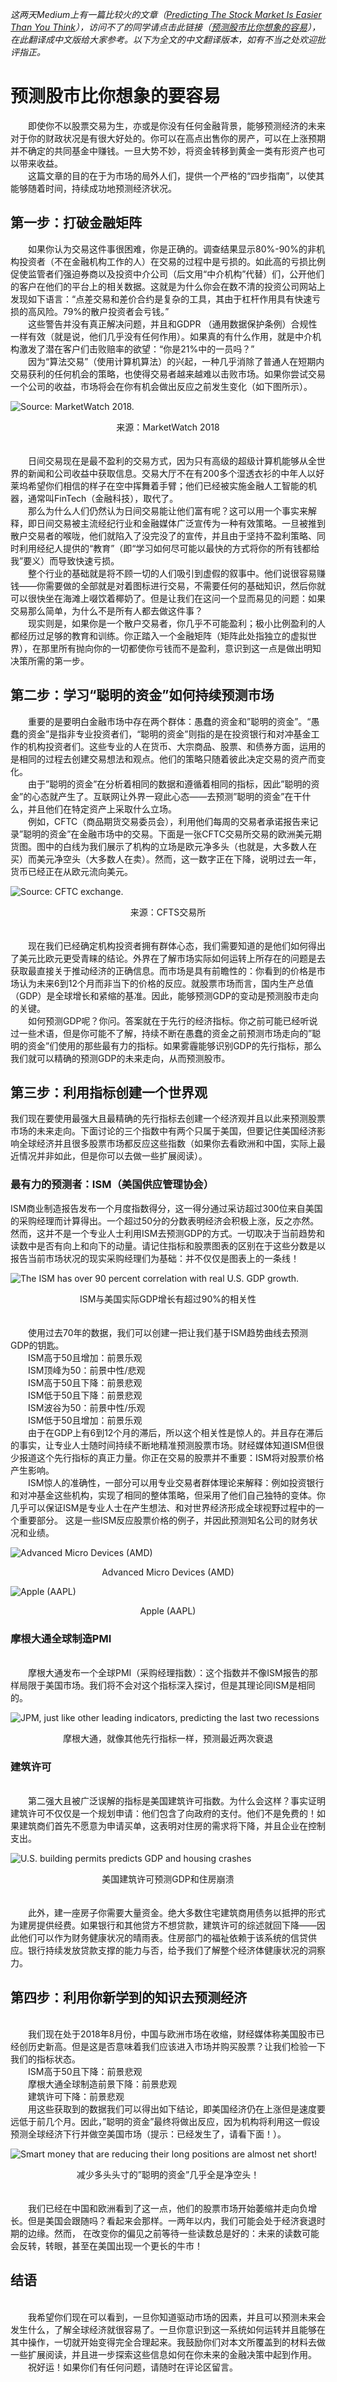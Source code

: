 _这两天Medium上有一篇比较火的文章（[Predicting The Stock Market Is Easier Than You Think](https://medium.com/s/story/predicting-the-stock-market-is-easier-than-you-might-think-4f1e0bc05cfe)），访问不了的同学请点击此链接（[预测股市比你想象的容易](https://wallstreetcn.com/articles/3447975)），在此翻译成中文版给大家参考。以下为全文的中文翻译版本，如有不当之处欢迎批评指正。_

# 预测股市比你想象的要容易

&emsp;&emsp;即使你不以股票交易为生，亦或是你没有任何金融背景，能够预测经济的未来对于你的财政状况是有很大好处的。你可以在高点出售你的房产，可以在上涨预期并不确定的共同基金中赚钱。一旦大势不妙，将资金转移到黄金一类有形资产也可以带来收益。
<br>&emsp;&emsp;这篇文章的目的在于为市场的局外人们，提供一个严格的“四步指南”，以使其能够随着时间，持续成功地预测经济状况。

## 第一步：打破金融矩阵

&emsp;&emsp;如果你认为交易这件事很困难，你是正确的。调查结果显示80%-90%的非机构投资者（不在金融机构工作的人）在交易的过程中是亏损的。如此高的亏损比例促使监管者们强迫券商以及投资中介公司（后文用“中介机构”代替）们，公开他们的客户在他们的平台上的相关数据。这就是为什么你会在数不清的投资公司网站上发现如下语言：“点差交易和差价合约是复杂的工具，其由于杠杆作用具有快速亏损的高风险。79%的散户投资者会亏钱。”
<br>&emsp;&emsp;这些警告并没有真正解决问题，并且和GDPR （通用数据保护条例）合规性一样有效（就是说，他们几乎没有任何作用）。如果真的有什么作用，就是中介机构激发了潜在客户们击败赔率的欲望：“你是21%中的一员吗？”
<br>&emsp;&emsp;因为“算法交易”（使用计算机算法）的兴起，一种几乎消除了普通人在短期内交易获利的任何机会的策略，也使得交易者越来越难以击败市场。如果你尝试交易一个公司的收益，市场将会在你有机会做出反应之前发生变化（如下图所示）。

![Source: MarketWatch 2018.](imgs/1.%20Source%20MarketWatch%202018.jpg)
<center>来源：MarketWatch 2018</center>
<br><br>&emsp;&emsp;日间交易现在是最不盈利的交易方式，因为只有高级的超级计算机能够从全世界的新闻和公司收益中获取信息。交易大厅不在有200多个湿透衣衫的中年人以好莱坞希望你们相信的样子在空中挥舞着手臂；他们已经被实施金融人工智能的机器，通常叫FinTech（金融科技），取代了。
<br>&emsp;&emsp;那么为什么人们仍然认为日间交易能让他们富有呢？这可以用一个事实来解释，即日间交易被主流经纪行业和金融媒体广泛宣传为一种有效策略。一旦被推到散户交易者的喉咙，他们就陷入了没完没了的宣传，并且由于坚持不盈利策略、同时利用经纪人提供的“教育”（即“学习如何尽可能以最快的方式将你的所有钱都给我”要义）而导致快速亏损。
<br>&emsp;&emsp;整个行业的基础就是将不顾一切的人们吸引到虚假的叙事中。他们说很容易赚钱——你需要做的全部就是对着图标进行交易，不需要任何的基础知识，然后你就可以很快坐在海滩上啜饮着椰奶了。但是让我们在这问一个显而易见的问题：如果交易那么简单，为什么不是所有人都去做这件事？
<br>&emsp;&emsp;现实则是，如果你是一个散户交易者，你几乎不可能盈利；极小比例盈利的人都经历过足够的教育和训练。你正踏入一个金融矩阵（矩阵此处指独立的虚拟世界），在那里所有抛向你的一切都使你亏钱而不是盈利，意识到这一点是做出明知决策所需的第一步。

## 第二步：学习“聪明的资金”如何持续预测市场

&emsp;&emsp;重要的是要明白金融市场中存在两个群体：愚蠢的资金和”聪明的资金”。“愚蠢的资金”是指非专业投资者们，“聪明的资金”则指的是在投资银行和对冲基金工作的机构投资者们。这些专业的人在货币、大宗商品、股票、和债券方面，运用的是相同的过程去创建交易想法和观点。他们的策略只随着彼此决定交易的资产而变化。
<br>&emsp;&emsp;由于”聪明的资金”在分析着相同的数据和遵循着相同的指标，因此”聪明的资金”的心态就产生了。互联网让外界一窥此心态——去预测”聪明的资金”在干什么，并且他们在特定资产上采取什么立场。
<br>&emsp;&emsp;例如，CFTC（商品期货交易委员会），利用他们每周的交易者承诺报告来记录”聪明的资金”在金融市场中的交易。下面是一张CFTC交易所交易的欧洲美元期货图。图中的白线为我们展示了机构的立场是欧元净多头（也就是，大多数人在买）而美元净空头（大多数人在卖）。然而，这一数字正在下降，说明过去一年，货币已经正在从欧元流向美元。

![Source: CFTC exchange.](imgs/2.%20Source%20CFTC%20exchange.jpg)
<center>来源：CFTS交易所</center>
<br><br>&emsp;&emsp;现在我们已经确定机构投资者拥有群体心态，我们需要知道的是他们如何得出了美元比欧元更受青睐的结论。外界在了解市场实际如何运转上所存在的问题是去获取最直接关于推动经济的正确信息。而市场是具有前瞻性的：你看到的价格是市场认为未来6到12个月而非当下的价格的反应。就股票市场而言，国内生产总值（GDP）是全球增长和紧缩的基准。因此，能够预测GDP的变动是预测股市走向的关键。
<br>&emsp;&emsp;如何预测GDP呢？你问。答案就在于先行的经济指标。你之前可能已经听说过一些术语，但是你可能不了解，持续不断在愚蠢的资金之前预测市场走向的”聪明的资金”们使用的那些最有力的指标。如果雾霾能够识别GDP的先行指标，那么我们就可以精确的预测GDP的未来走向，从而预测股市。

## 第三步：利用指标创建一个世界观

我们现在要使用最强大且最精确的先行指标去创建一个经济观并且以此来预测股票市场的未来走向。下面讨论的三个指数中有两个只属于美国，但要记住美国经济影响全球经济并且很多股票市场都反应这些指数（如果你去看欧洲和中国，实际上最近情况并非如此，但是你可以去做一些扩展阅读）。
### 最有力的预测者：ISM（美国供应管理协会）
ISM商业制造报告发布一个月度指数得分，这一得分通过采访超过300位来自美国的采购经理而计算得出。一个超过50分的分数表明经济会积极上涨，反之亦然。然而，这并不是一个专业人士利用ISM去预测GDP的方式。一切取决于当前趋势和读数中是否有向上和向下的动量。请记住指标和股票图表的区别在于这些分数是以报告当前市场状况的现实采购经理们为基础：并不仅仅是图表上的一条线！

![The ISM has over 90 percent correlation with real U.S. GDP growth.](imgs/3.%20The%20ISM%20has%20over%2090%20percent%20correlation%20with%20real%20U.S.%20GDP%20growth.jpg)
<center>ISM与美国实际GDP增长有超过90%的相关性</center>
<br><br>&emsp;&emsp;使用过去70年的数据，我们可以创建一把让我们基于ISM趋势曲线去预测GDP的钥匙。
<br>&emsp;&emsp;ISM高于50且增加：前景乐观
<br>&emsp;&emsp;ISM顶峰为50：前景中性/悲观
<br>&emsp;&emsp;ISM高于50且下降：前景悲观
<br>&emsp;&emsp;ISM低于50且下降：前景悲观
<br>&emsp;&emsp;ISM波谷为50：前景中性/乐观
<br>&emsp;&emsp;ISM低于50且增加：前景乐观
<br>&emsp;&emsp;由于在GDP上有6到12个月的滞后，所以这个相关性是惊人的。并且存在滞后的事实，让专业人士随时间持续不断地精准预测股票市场。财经媒体知道ISM但很少报道这个先行指标的真正力量。你正在交易的股票并不重要：ISM将对股票价格产生影响。
<br>&emsp;&emsp;ISM惊人的准确性，一部分可以用专业交易者群体理论来解释：例如投资银行和对冲基金这些机构，实现了相同的整体策略，但采用了他们自己独特的变体。你几乎可以保证ISM是专业人士在产生想法、和对世界经济形成全球视野过程中的一个重要部分。
这是一些ISM反应股票价格的例子，并因此预测知名公司的财务状况和业绩。

![Advanced Micro Devices (AMD)](imgs/4.%20Advanced%20Micro%20Devices%20(AMD).jpg)
<center>Advanced Micro Devices (AMD)</center>

 ![Apple (AAPL)](imgs/5.%20Apple%20(AAPL).jpg)
<center>Apple (AAPL)</center>

### 摩根大通全球制造PMI
<br>&emsp;&emsp;摩根大通发布一个全球PMI（采购经理指数）：这个指数并不像ISM报告的那样局限于美国市场。我们将不会对这个指标深入探讨，但是其理论同ISM是相同的。

 ![JPM, just like other leading indicators, predicting the last two recessions](imgs/6.%20JPM,%20just%20like%20other%20leading%20indicators,%20predicting%20the%20last%20two%20recessions.jpg)
<center>摩根大通，就像其他先行指标一样，预测最近两次衰退</center>

### 建筑许可
<br>&emsp;&emsp;第二强大且被广泛误解的指标是美国建筑许可指数。为什么会这样？事实证明建筑许可不仅仅是一个规划申请：他们包含了向政府的支付。他们不是免费的！如果建筑商们首先不愿意为申请买单，这表明对住房的需求将下降，并且企业在控制支出。

 ![U.S. building permits predicts GDP and housing crashes](imgs/7.%20U.S.%20building%20permits%20predicts%20GDP%20and%20housing%20crashes.jpg)
<center>美国建筑许可预测GDP和住房崩溃</center>
<br><br>&emsp;&emsp;此外，建一座房子你需要大量资金。绝大多数住宅建筑商用债务以抵押的形式为建房提供经费。如果银行和其他贷方不想贷款，建筑许可的综述就回下降——因此他们可以作为财务健康状况的晴雨表。住房部门的福祉依赖于该系统的信贷供应。银行持续发放贷款支撑的能力与否，给予我们了解整个经济体健康状况的洞察力。

## 第四步：利用你新学到的知识去预测经济

<br>&emsp;&emsp;我们现在处于2018年8月份，中国与欧洲市场在收缩，财经媒体称美国股市已经创历史新高。但是这是否意味着我们应该进入市场并购买股票？让我们检验一下我们的指标状态。
<br>&emsp;&emsp;ISM高于50且下降：前景悲观
<br>&emsp;&emsp;摩根大通全球制造前景下降：前景悲观
<br>&emsp;&emsp;建筑许可下降：前景悲观
<br>&emsp;&emsp;用这些获取到的数据我们可以得出如下结论，即美国经济仍在上涨但是速度要远低于前几个月。因此，”聪明的资金”最终将做出反应，因为机构将利用这一假设预测全球经济下行并做空美国市场（提示：已经发生了，请看下面！）。

 ![Smart money that are reducing their long positions are almost net short!](imgs/8.%20Smart%20money%20that%20are%20reducing%20their%20long%20positions%20are%20almost%20net%20short.jpg)
<center>减少多头头寸的”聪明的资金”几乎全是净空头！</center>
<br><br>&emsp;&emsp;我们已经在中国和欧洲看到了这一点，他们的股票市场开始萎缩并走向负增长。但是美国会跟随吗？看起来会那样。一两年以内，我们可能会处于经济衰退时期的边缘。然而， 在改变你的偏见之前等待一些读数总是好的：未来的读数可能会反转，转眼，甚至在美国出现一个更长的牛市！

## 结语

<br>&emsp;&emsp;我希望你们现在可以看到，一旦你知道驱动市场的因素，并且可以预测未来会发生什么，了解全球经济就很容易了。一旦你意识到这一系统如何运转并且能够在其中操作，一切就开始变得完全合理起来。我鼓励你们对本文所覆盖到的材料去做一些扩展阅读，并且进一步探索这些信息如何在你未来的金融决策中起到作用。
<br>&emsp;&emsp;祝好运！如果你们有任何问题，请随时在评论区留言。

